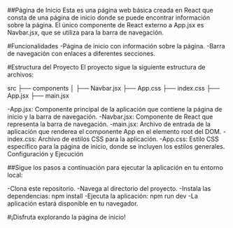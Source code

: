 ##Página de Inicio
Esta es una página web básica creada en React que consta de una página de inicio donde se puede encontrar información sobre la página. El único componente de React externo a App.jsx es Navbar.jsx, que se utiliza para la barra de navegación.

#Funcionalidades
-Página de inicio con información sobre la página.
-Barra de navegación con enlaces a diferentes secciones.

#Estructura del Proyecto
El proyecto sigue la siguiente estructura de archivos:

src
├── components
│ ├── Navbar.jsx
├── App.css
├── index.css
├── App.jsx
├── main.jsx

-App.jsx: Componente principal de la aplicación que contiene la página de inicio y la barra de navegación.
-Navbar.jsx: Componente de React que representa la barra de navegación.
-main.jsx: Archivo de entrada de la aplicación que renderea el componente App en el elemento root del DOM.
-index.css: Archivo de estilos CSS para la aplicación.
-App.css: Estilo CSS específico para la página de inicio, donde se incluyen los estilos generales.
Configuración y Ejecución

##Sigue los pasos a continuación para ejecutar la aplicación en tu entorno local:

-Clona este repositorio.
-Navega al directorio del proyecto.
-Instala las dependencias: npm install
-Ejecuta la aplicación: npm run dev
-La aplicación estará disponible en tu navegador.

#¡Disfruta explorando la página de inicio!
